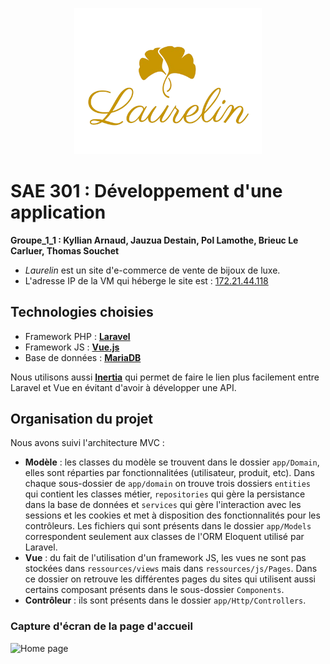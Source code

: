 <p align="center"><img src="./public/images/logo.png" width="300" alt="Laravel Logo"></a></p>

# SAE 301 : Développement d'une application

**Groupe_1_1 : Kyllian Arnaud, Jauzua Destain, Pol Lamothe, Brieuc Le Carluer, Thomas Souchet**

+ *Laurelin* est un site d'e-commerce de vente de bijoux de luxe.
+ L'adresse IP de la VM qui héberge le site est : [172.21.44.118](http://172.21.44.118/)

## Technologies choisies

+ Framework PHP : **[Laravel](https://laravel.com/)**
+ Framework JS : **[Vue.js](https://vuejs.org/)**
+ Base de données : **[MariaDB](https://mariadb.org/)**

Nous utilisons aussi **[Inertia](https://inertiajs.com/)** qui permet de faire le lien plus facilement entre Laravel et Vue en évitant d'avoir à développer une API.

## Organisation du projet

Nous avons suivi l'architecture MVC :

+ **Modèle** : les classes du modèle se trouvent dans le dossier `app/Domain`, elles sont réparties par fonctionnalitées (utilisateur, produit, etc). Dans chaque sous-dossier de `app/domain` on trouve trois dossiers `entities` qui contient les classes métier, `repositories` qui gère la persistance dans la base de données et `services` qui gère l'interaction avec les sessions et les cookies et met à disposition des fonctionnalités pour les contrôleurs. Les fichiers qui sont présents dans le dossier `app/Models` correspondent seulement aux classes de l'ORM Eloquent utilisé par Laravel.
+ **Vue** : du fait de l'utilisation d'un framework JS, les vues ne sont pas stockées dans `ressources/views` mais dans `ressources/js/Pages`. Dans ce dossier on retrouve les différentes pages du sites qui utilisent aussi certains composant présents dans le sous-dossier `Components`.
+ **Contrôleur** : ils sont présents dans le dossier `app/Http/Controllers`.

### Capture d'écran de la page d'accueil

![Home page](./uml/HomePage.png)
